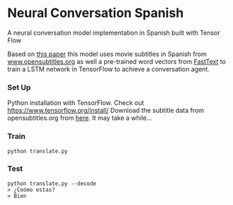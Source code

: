 # Neural Conversation Spanish
A neural conversation model implementation in Spanish built with Tensor Flow

Based on [this paper](https://arxiv.org/abs/1506.05869) this model uses movie subtitles in Spanish from www.opensubtitles.org 
as well a pre-trained word vectors from [FastText](https://github.com/facebookresearch/fastText)
to train a LSTM network in TensorFlow to achieve a conversation agent.

### Set Up
Python installation with TensorFlow. Check out https://www.tensorflow.org/install/
Download the subtitle data from opensubtitles.org from [here](http://opus.lingfil.uu.se/download.php?f=OpenSubtitles2016/es.raw.tar.gz). It may take a while...

### Train
```
python translate.py
```

### Test
```
python translate.py --decode
> ¿Coómo estas?
> Bien
```
